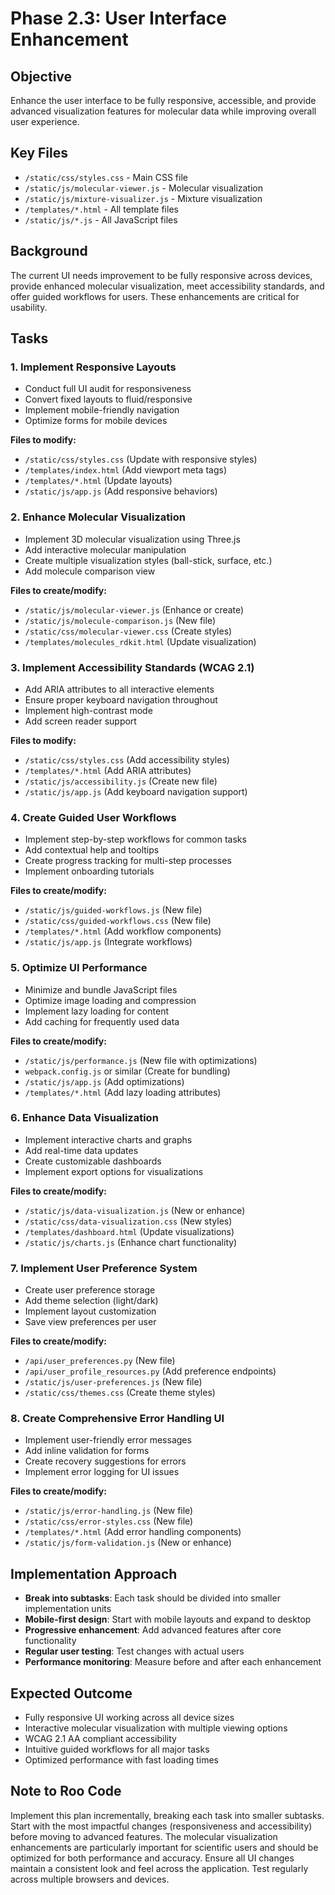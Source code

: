 # Phase 2.3: User Interface Enhancement

## Objective
Enhance the user interface to be fully responsive, accessible, and provide advanced visualization features for molecular data while improving overall user experience.

## Key Files
- `/static/css/styles.css` - Main CSS file
- `/static/js/molecular-viewer.js` - Molecular visualization
- `/static/js/mixture-visualizer.js` - Mixture visualization
- `/templates/*.html` - All template files
- `/static/js/*.js` - All JavaScript files

## Background
The current UI needs improvement to be fully responsive across devices, provide enhanced molecular visualization, meet accessibility standards, and offer guided workflows for users. These enhancements are critical for usability.

## Tasks

### 1. Implement Responsive Layouts
- Conduct full UI audit for responsiveness
- Convert fixed layouts to fluid/responsive
- Implement mobile-friendly navigation
- Optimize forms for mobile devices

**Files to modify:**
- `/static/css/styles.css` (Update with responsive styles)
- `/templates/index.html` (Add viewport meta tags)
- `/templates/*.html` (Update layouts)
- `/static/js/app.js` (Add responsive behaviors)

### 2. Enhance Molecular Visualization
- Implement 3D molecular visualization using Three.js
- Add interactive molecular manipulation
- Create multiple visualization styles (ball-stick, surface, etc.)
- Add molecule comparison view

**Files to create/modify:**
- `/static/js/molecular-viewer.js` (Enhance or create)
- `/static/js/molecule-comparison.js` (New file)
- `/static/css/molecular-viewer.css` (Create styles)
- `/templates/molecules_rdkit.html` (Update visualization)

### 3. Implement Accessibility Standards (WCAG 2.1)
- Add ARIA attributes to all interactive elements
- Ensure proper keyboard navigation throughout
- Implement high-contrast mode
- Add screen reader support

**Files to modify:**
- `/static/css/styles.css` (Add accessibility styles)
- `/templates/*.html` (Add ARIA attributes)
- `/static/js/accessibility.js` (Create new file)
- `/static/js/app.js` (Add keyboard navigation support)

### 4. Create Guided User Workflows
- Implement step-by-step workflows for common tasks
- Add contextual help and tooltips
- Create progress tracking for multi-step processes
- Implement onboarding tutorials

**Files to create/modify:**
- `/static/js/guided-workflows.js` (New file)
- `/static/css/guided-workflows.css` (New file)
- `/templates/*.html` (Add workflow components)
- `/static/js/app.js` (Integrate workflows)

### 5. Optimize UI Performance
- Minimize and bundle JavaScript files
- Optimize image loading and compression
- Implement lazy loading for content
- Add caching for frequently used data

**Files to create/modify:**
- `/static/js/performance.js` (New file with optimizations)
- `webpack.config.js` or similar (Create for bundling)
- `/static/js/app.js` (Add optimizations)
- `/templates/*.html` (Add lazy loading attributes)

### 6. Enhance Data Visualization
- Implement interactive charts and graphs
- Add real-time data updates
- Create customizable dashboards
- Implement export options for visualizations

**Files to create/modify:**
- `/static/js/data-visualization.js` (New or enhance)
- `/static/css/data-visualization.css` (New styles)
- `/templates/dashboard.html` (Update visualizations)
- `/static/js/charts.js` (Enhance chart functionality)

### 7. Implement User Preference System
- Create user preference storage
- Add theme selection (light/dark)
- Implement layout customization
- Save view preferences per user

**Files to create/modify:**
- `/api/user_preferences.py` (New file)
- `/api/user_profile_resources.py` (Add preference endpoints)
- `/static/js/user-preferences.js` (New file)
- `/static/css/themes.css` (Create theme styles)

### 8. Create Comprehensive Error Handling UI
- Implement user-friendly error messages
- Add inline validation for forms
- Create recovery suggestions for errors
- Implement error logging for UI issues

**Files to create/modify:**
- `/static/js/error-handling.js` (New file)
- `/static/css/error-styles.css` (New file)
- `/templates/*.html` (Add error handling components)
- `/static/js/form-validation.js` (New or enhance)

## Implementation Approach
- **Break into subtasks**: Each task should be divided into smaller implementation units
- **Mobile-first design**: Start with mobile layouts and expand to desktop
- **Progressive enhancement**: Add advanced features after core functionality
- **Regular user testing**: Test changes with actual users
- **Performance monitoring**: Measure before and after each enhancement

## Expected Outcome
- Fully responsive UI working across all device sizes
- Interactive molecular visualization with multiple viewing options
- WCAG 2.1 AA compliant accessibility
- Intuitive guided workflows for all major tasks
- Optimized performance with fast loading times

## Note to Roo Code
Implement this plan incrementally, breaking each task into smaller subtasks. Start with the most impactful changes (responsiveness and accessibility) before moving to advanced features. The molecular visualization enhancements are particularly important for scientific users and should be optimized for both performance and accuracy. Ensure all UI changes maintain a consistent look and feel across the application. Test regularly across multiple browsers and devices.